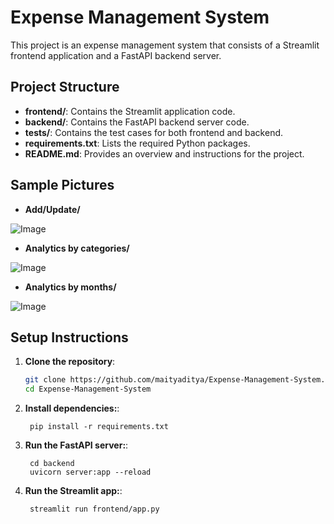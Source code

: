 # Expense Management System

This project is an expense management system that consists of a Streamlit frontend application and a FastAPI backend server.


## Project Structure

- **frontend/**: Contains the Streamlit application code.
- **backend/**: Contains the FastAPI backend server code.
- **tests/**: Contains the test cases for both frontend and backend.
- **requirements.txt**: Lists the required Python packages.
- **README.md**: Provides an overview and instructions for the project.

## Sample Pictures

- **Add/Update/**
  
![Image](https://github.com/user-attachments/assets/4a7560cf-fea8-467a-a985-ea6c299177f6)

- **Analytics by categories/**
  
![Image](https://github.com/user-attachments/assets/b82dfdb7-445d-43bf-8a25-31320f4ff5a4)

- **Analytics by months/**
  
![Image](https://github.com/user-attachments/assets/0b5887a1-4f65-4270-8238-ca7c6211cb26)

## Setup Instructions

1. **Clone the repository**:
   ```bash
   git clone https://github.com/maityaditya/Expense-Management-System.git
   cd Expense-Management-System
   ```
1. **Install dependencies:**:   
   ```commandline
    pip install -r requirements.txt
   ```
1. **Run the FastAPI server:**:   
   ```commandline
    cd backend
    uvicorn server:app --reload
   ```
1. **Run the Streamlit app:**:   
   ```commandline
    streamlit run frontend/app.py
   ```
